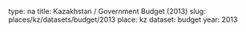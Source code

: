 type: na
title: Kazakhstan / Government Budget (2013)
slug: places/kz/datasets/budget/2013
place: kz
dataset: budget
year: 2013
